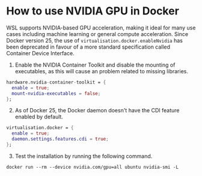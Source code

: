 # How to use NVIDIA GPU in Docker

WSL supports NVIDIA-based GPU acceleration, making it ideal for many use cases
including machine learning or general compute acceleration. Since Docker version
25, the use of `virtualisation.docker.enableNvidia` has been deprecated in
favour of a more standard specification called Container Device Interface.

1. Enable the NVIDIA Container Toolkit and disable the mounting of executables,
   as this will cause an problem related to missing libraries.

```nix
hardware.nvidia-container-toolkit = {
  enable = true;
  mount-nvidia-executables = false;
};
```

2. As of Docker 25, the Docker daemon doesn't have the CDI feature enabled by
   default.

```nix
virtualisation.docker = {
  enable = true;
  daemon.settings.features.cdi = true;
};
```

3. Test the installation by running the following command.

```shell
docker run --rm --device nvidia.com/gpu=all ubuntu nvidia-smi -L
```
